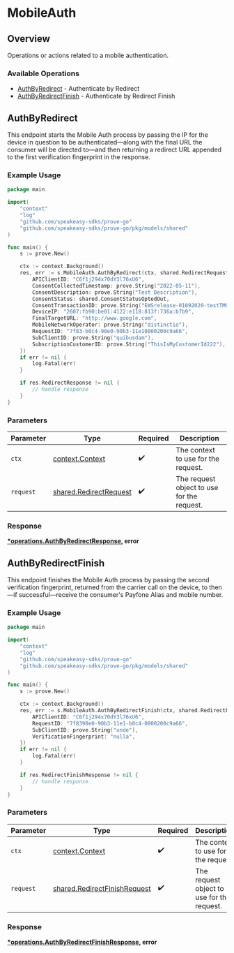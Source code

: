 # MobileAuth

## Overview

Operations or actions related to a mobile authentication.

### Available Operations

* [AuthByRedirect](#authbyredirect) - Authenticate by Redirect
* [AuthByRedirectFinish](#authbyredirectfinish) - Authenticate by Redirect Finish

## AuthByRedirect

This endpoint starts the Mobile Auth process by passing the IP for the device in question to be authenticated—along with the final URL the consumer will be directed to—and then returning a redirect URL appended to the first verification fingerprint in the response.


### Example Usage

```go
package main

import(
	"context"
	"log"
	"github.com/speakeasy-sdks/prove-go"
	"github.com/speakeasy-sdks/prove-go/pkg/models/shared"
)

func main() {
    s := prove.New()

    ctx := context.Background()
    res, err := s.MobileAuth.AuthByRedirect(ctx, shared.RedirectRequest{
        APIClientID: "C6f1j294x70dY3l76xU6",
        ConsentCollectedTimestamp: prove.String("2022-05-11"),
        ConsentDescription: prove.String("Test Description"),
        ConsentStatus: shared.ConsentStatusOptedOut,
        ConsentTransactionID: prove.String("EWSrelease-01092020-testTMO5"),
        DeviceIP: "2607:fb90:be01:4122:e118:813f:736a:b7b9",
        FinalTargetURL: "http://www.google.com",
        MobileNetworkOperator: prove.String("distinctio"),
        RequestID: "7f83-b0c4-90e0-90b3-11e10800200c9a66",
        SubClientID: prove.String("quibusdam"),
        SubscriptionCustomerID: prove.String("ThisIsMyCustomerId222"),
    })
    if err != nil {
        log.Fatal(err)
    }

    if res.RedirectResponse != nil {
        // handle response
    }
}
```

### Parameters

| Parameter                                                        | Type                                                             | Required                                                         | Description                                                      |
| ---------------------------------------------------------------- | ---------------------------------------------------------------- | ---------------------------------------------------------------- | ---------------------------------------------------------------- |
| `ctx`                                                            | [context.Context](https://pkg.go.dev/context#Context)            | :heavy_check_mark:                                               | The context to use for the request.                              |
| `request`                                                        | [shared.RedirectRequest](../../models/shared/redirectrequest.md) | :heavy_check_mark:                                               | The request object to use for the request.                       |


### Response

**[*operations.AuthByRedirectResponse](../../models/operations/authbyredirectresponse.md), error**


## AuthByRedirectFinish

This endpoint finishes the Mobile Auth process by passing the second verification fingerprint, returned from the carrier call on the device, to then—if successful—receive the consumer's Payfone Alias and mobile number.


### Example Usage

```go
package main

import(
	"context"
	"log"
	"github.com/speakeasy-sdks/prove-go"
	"github.com/speakeasy-sdks/prove-go/pkg/models/shared"
)

func main() {
    s := prove.New()

    ctx := context.Background()
    res, err := s.MobileAuth.AuthByRedirectFinish(ctx, shared.RedirectFinishRequest{
        APIClientID: "C6f1j294x70dY3l76xU6",
        RequestID: "7f8390e0-90b3-11e1-b0c4-0800200c9a66",
        SubClientID: prove.String("unde"),
        VerificationFingerprint: "nulla",
    })
    if err != nil {
        log.Fatal(err)
    }

    if res.RedirectFinishResponse != nil {
        // handle response
    }
}
```

### Parameters

| Parameter                                                                    | Type                                                                         | Required                                                                     | Description                                                                  |
| ---------------------------------------------------------------------------- | ---------------------------------------------------------------------------- | ---------------------------------------------------------------------------- | ---------------------------------------------------------------------------- |
| `ctx`                                                                        | [context.Context](https://pkg.go.dev/context#Context)                        | :heavy_check_mark:                                                           | The context to use for the request.                                          |
| `request`                                                                    | [shared.RedirectFinishRequest](../../models/shared/redirectfinishrequest.md) | :heavy_check_mark:                                                           | The request object to use for the request.                                   |


### Response

**[*operations.AuthByRedirectFinishResponse](../../models/operations/authbyredirectfinishresponse.md), error**

